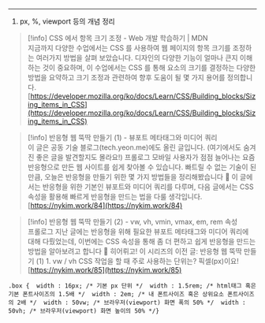 ---

1. px, %, viewport 등의 개념 정리

> [!info] CSS 에서 항목 크기 조정 - Web 개발 학습하기 | MDN  
> 지금까지 다양한 수업에서는 CSS 를 사용하여 웹 페이지의 항목 크기를 조정하는 여러가지 방법을 살펴 보았습니다. 디자인의 다양한 기능이 얼마나 큰지 이해하는 것이 중요하며, 이 수업에서는 CSS 를 통해 요소의 크기를 결정하는 다양한 방법을 요약하고 크기 조정과 관련하여 향후 도움이 될 몇 가지 용어를 정의합니다.  
> [https://developer.mozilla.org/ko/docs/Learn/CSS/Building_blocks/Sizing_items_in_CSS](https://developer.mozilla.org/ko/docs/Learn/CSS/Building_blocks/Sizing_items_in_CSS)  

> [!info] 반응형 웹 뚝딱 만들기 (1) - 뷰포트 메타태그와 미디어 쿼리  
> 이 글은 공동 기술 블로그(tech.yeon.me)에도 올린 글입니다. (여기에서도 숨겨진 좋은 글을 발견할지도 몰라요!) 프롤로그 모바일 사용자가 점점 늘어나는 요즘 반응형으로 만든 웹 사이트를 쉽게 찾아볼 수 있습니다. 빠트릴 수 없는 기술이 된 만큼, 오늘은 반응형을 만들기 위한 몇 가지 방법들을 정리해봤습니다 🤘 이 글에서는 반응형을 위한 기본인 뷰포트와 미디어 쿼리를 다루며, 다음 글에서는 CSS 속성을 활용해 빠르게 반응형을 만드는 법을 다룰 생각입니다.  
> [https://nykim.work/84](https://nykim.work/84)  

> [!info] 반응형 웹 뚝딱 만들기 (2) - vw, vh, vmin, vmax, em, rem 속성  
> 프롤로그 지난 글에는 반응형을 위해 필요한 뷰포트 메타태그와 미디어 쿼리에 대해 다뤘었는데, 이번에는 CSS 속성을 통해 좀 더 편하고 쉽게 반응형을 만드는 방법을 알아보려고 합니다 🤟 히어뤼고! 이 시리즈의 이전 글: 반응형 웹 뚝딱 만들기 (1) 1. vw / vh CSS 작업을 할 때 주로 사용하는 단위는? 픽셀(px)이요!  
> [https://nykim.work/85](https://nykim.work/85)  

```
.box {  width : 16px; /* 기본 px 단위 */  width : 1.5rem; /* html태그 혹은 기본 폰트사이즈의 1.5배 */  width : 2em; /* 내 폰트사이즈 혹은 상위요소 폰트사이즈의 2배 */  width : 50vw; /* 브라우저(viewport) 화면 폭의 50% */  width : 50vh; /* 브라우저(viewport) 화면 높이의 50% */}
```
